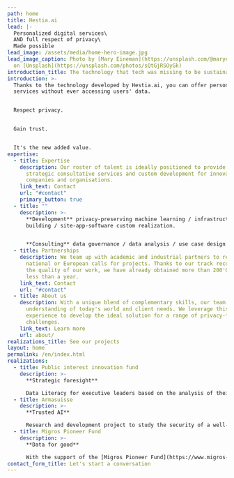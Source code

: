 ```yaml
---
path: home
title: Hestia.ai
lead: |-
  Personalized digital services\
  AND full respect of privacy\
  Made possible
lead_image: /assets/media/home-hero-image.jpg
lead_image_caption: Photo by [Mary Eineman](https://unsplash.com/@maryeineman)
  on [Unsplash](https://unsplash.com/photos/sQtGjRSOyGk)
introduction_title: The technology that tech was missing to be sustainable
introduction: >-
  Thanks to the technology developed by Hestia.ai, you can offer personalized
  services without ever accessing users' data.


  Respect privacy.


  Gain trust.


  It's the new added value.
expertise:
  - title: Expertise
    description: Our roster of talent is ideally positioned to provide creative and
      strategic consultative services and custom development for innovative
      companies and organisations.
    link_text: Contact
    url: "#contact"
    primary_button: true
  - title: ""
    description: >-
      **Development** privacy-preserving machine learning / infrastructure
      building / site-app-software custom realization.


      **Consulting** data governance / data analysis / use case design / prototyping / consortium setup / tech communication.
  - title: Partnerships
    description: We team up with academic and industrial partners to respond to
      national or European calls for projects. Thanks to our track record and
      the quality of our work, we have already obtained more than 200'000 € in
      less than a year.
    link_text: Contact
    url: "#contact"
  - title: About us
    description: With a unique blend of complementary skills, our team has a focused
      understanding of today's world and client needs. We leverage this
      experience to develop the ideal solution for a range of privacy-friendly
      challenges.
    link_text: Learn more
    url: about/
realizations_title: See our projects
layout: home
permalink: /en/index.html
realizations:
  - title: Public interest innovation fund
    description: >-
      **Strategic foresight**

      Data Literacy for executive leaders based on the analysis of their own data. Deciphering the influence of data on economic and political power.
  - title: Armasuisse
    description: >-
      **Trusted AI**

      Research and development project to study the security of a well-known distributed system (data distribution and calculations performed on it).
  - title: Migros Pioneer Fund
    description: >-
      **Data for good**

      With the support of the [Migros Pioneer Fund](https://www.migros-pionierfonds.ch/en/pioneers/hestialabs), the [HestiaLabs](www.hestialabs.org/en/) project enables citizens’ data to be used for social advancements.
contact_form_title: Let's start a conversation
---
```

